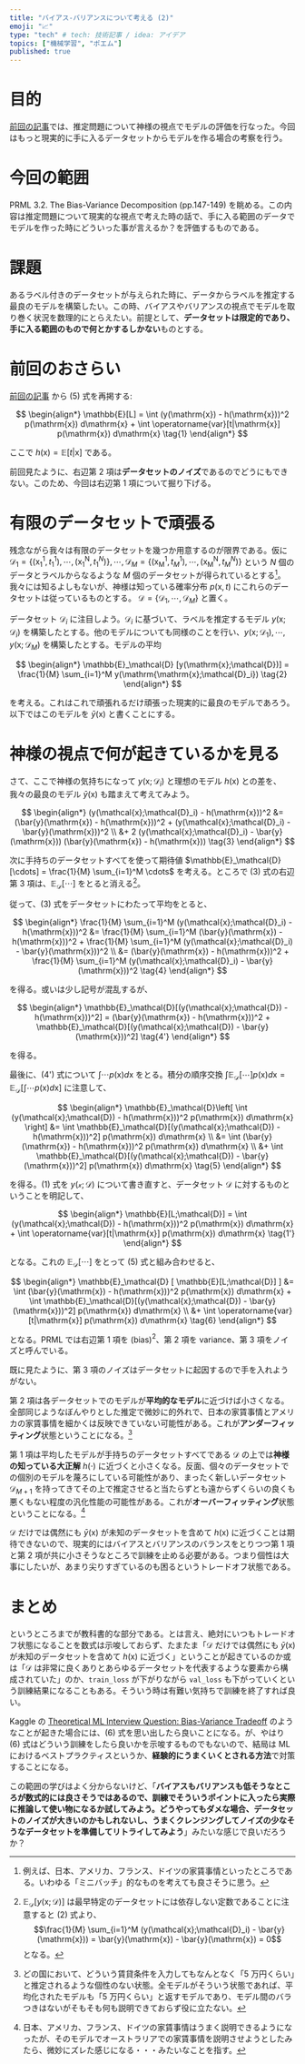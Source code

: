 ```yaml
---
title: "バイアス-バリアンスについて考える (2)"
emoji: "📈"
type: "tech" # tech: 技術記事 / idea: アイデア
topics: ["機械学習", "ポエム"]
published: true
---
```


# 目的

[前回の記事](/derwind/dwd-bias-variance01)では、推定問題について神様の視点でモデルの評価を行なった。今回はもっと現実的に手に入るデータセットからモデルを作る場合の考察を行う。

# 今回の範囲

PRML 3.2. The Bias-Variance Decomposition (pp.147-149) を眺める。この内容は推定問題について現実的な視点で考えた時の話で、手に入る範囲のデータでモデルを作った時にどういった事が言えるか？を評価するものである。

# 課題

あるラベル付きのデータセットが与えられた時に、データからラベルを推定する最良のモデルを構築したい。この時、バイアスやバリアンスの視点でモデルを取り巻く状況を数理的にとらえたい。前提として、**データセットは限定的であり、手に入る範囲のもので何とかするしかない**ものとする。

# 前回のおさらい

[前回の記事](/derwind/dwd-bias-variance01) から (5) 式を再掲する:

$$
\begin{align*}
\mathbb{E}[L] = \int (y(\mathrm{x}) - h(\mathrm{x}))^2 p(\mathrm{x}) d\mathrm{x} + \int \operatorname{var}[t|\mathrm{x}] p(\mathrm{x}) d\mathrm{x}
\tag{1}
\end{align*}
$$

ここで $h(\mathrm{x}) = \mathbb{E}[t|\mathrm{x}]$ である。

前回見たように、右辺第 2 項は**データセットのノイズ**であるのでどうにもできない。このため、今回は右辺第 1 項について掘り下げる。

# 有限のデータセットで頑張る

残念ながら我々は有限のデータセットを幾つか用意するのが限界である。仮に $\mathcal{D}_1 = \{ (\mathrm{x_1^1}, t_1^1), \cdots, (\mathrm{x_1^N}, t_1^N) \}, \cdots, \mathcal{D}_M = \{ (\mathrm{x_M^1}, t_M^1), \cdots, (\mathrm{x_M^N}, t_M^N) \}$ という $N$ 個のデータとラベルからなるような $M$ 個のデータセットが得られているとする[^1]。我々には知るよしもないが、神様は知っている確率分布 $p(\mathrm{x},t)$ にこれらのデータセットは従っているものとする。
$\mathcal{D} = \{ \mathcal{D}_1, \cdots, \mathcal{D}_M \}$ と置く。

[^1]: 例えば、日本、アメリカ、フランス、ドイツの家賃事情といったところである。いわゆる「ミニバッチ」的なものを考えても良さそうに思う。

データセット $\mathcal{D}_i$ に注目しよう。$\mathcal{D}_i$ に基づいて、ラベルを推定するモデル $y(\mathrm{x};\mathcal{D}_i)$ を構築したとする。他のモデルについても同様のことを行い、$y(\mathrm{x};\mathcal{D}_1), \cdots, y(\mathrm{x};\mathcal{D}_M)$ を構築したとする。モデルの平均

$$
\begin{align*}
\mathbb{E}_\mathcal{D} [y(\mathrm{x};\mathcal{D})] = \frac{1}{M} \sum_{i=1}^M y(\mathrm{\mathrm{x};\mathcal{D}_i})
\tag{2}
\end{align*}
$$

を考える。これはこれで頑張れるだけ頑張った現実的に最良のモデルであろう。以下ではこのモデルを $\bar{y}(\mathrm{x})$ と書くことにする。

# 神様の視点で何が起きているかを見る

さて、ここで神様の気持ちになって $y(\mathrm{x};\mathcal{D}_i)$ と理想のモデル $h(\mathrm{x})$ との差を、我々の最良のモデル $\bar{y}(\mathrm{x})$ も踏まえて考えてみよう。

$$
\begin{align*}
(y(\mathcal{x};\mathcal{D}_i) - h(\mathrm{x}))^2 &= (\bar{y}(\mathrm{x}) - h(\mathrm{x}))^2 + (y(\mathcal{x};\mathcal{D}_i) - \bar{y}(\mathrm{x}))^2 \\
&+ 2 (y(\mathcal{x};\mathcal{D}_i) - \bar{y}(\mathrm{x})) (\bar{y}(\mathrm{x}) - h(\mathrm{x}))
\tag{3}
\end{align*}
$$

次に手持ちのデータセットすべてを使って期待値 $\mathbb{E}_\mathcal{D}[\cdots] = \frac{1}{M} \sum_{i=1}^M \cdots$ を考える。ところで (3) 式の右辺第 3 項は、$\mathbb{E}_\mathcal{D}[\cdots]$ をとると消える[^2]。

[^2]:$\mathbb{E}_\mathcal{D} [y(\mathrm{x};\mathcal{D})]$ は最早特定のデータセットには依存しない定数であることに注意すると (2) 式より、$$\frac{1}{M} \sum_{i=1}^M (y(\mathcal{x};\mathcal{D}_i) - \bar{y}(\mathrm{x})) = \bar{y}(\mathrm{x}) - \bar{y}(\mathrm{x}) = 0$$ となる。

従って、(3) 式をデータセットにわたって平均をとると、

$$
\begin{align*}
\frac{1}{M} \sum_{i=1}^M (y(\mathcal{x};\mathcal{D}_i) - h(\mathrm{x}))^2 &= \frac{1}{M} \sum_{i=1}^M (\bar{y}(\mathrm{x}) - h(\mathrm{x}))^2 + \frac{1}{M} \sum_{i=1}^M (y(\mathcal{x};\mathcal{D}_i) - \bar{y}(\mathrm{x}))^2 \\
&= (\bar{y}(\mathrm{x}) - h(\mathrm{x}))^2 + \frac{1}{M} \sum_{i=1}^M (y(\mathcal{x};\mathcal{D}_i) - \bar{y}(\mathrm{x}))^2
\tag{4}
\end{align*}
$$

を得る。或いは少し記号が混乱するが、

$$
\begin{align*}
\mathbb{E}_\mathcal{D}[(y(\mathcal{x};\mathcal{D}) - h(\mathrm{x}))^2] = (\bar{y}(\mathrm{x}) - h(\mathrm{x}))^2 + \mathbb{E}_\mathcal{D}[(y(\mathcal{x};\mathcal{D}) - \bar{y}(\mathrm{x}))^2]
\tag{4'}
\end{align*}
$$

を得る。

最後に、(4') 式について $\int \cdots p(\mathrm{x}) d\mathrm{x}$ をとる。積分の順序交換 $\int \mathbb{E}_\mathcal{D} [\cdots] p(\mathrm{x}) d\mathrm{x} = \mathbb{E}_\mathcal{D} [\int \cdots p(\mathrm{x}) d\mathrm{x}]$ に注意して、

$$
\begin{align*}
\mathbb{E}_\mathcal{D}\left[ \int (y(\mathcal{x};\mathcal{D}) - h(\mathrm{x}))^2 p(\mathrm{x}) d\mathrm{x} \right] &= \int \mathbb{E}_\mathcal{D}[(y(\mathcal{x};\mathcal{D}) - h(\mathrm{x}))^2] p(\mathrm{x}) d\mathrm{x} \\
&= \int (\bar{y}(\mathrm{x}) - h(\mathrm{x}))^2 p(\mathrm{x}) d\mathrm{x} \\
&+ \int \mathbb{E}_\mathcal{D}[(y(\mathcal{x};\mathcal{D}) - \bar{y}(\mathrm{x}))^2] p(\mathrm{x}) d\mathrm{x}
\tag{5}
\end{align*}
$$

を得る。(1) 式を $y(\mathcal{x};\mathcal{D})$ について書き直すと、データセット $\mathcal{D}$ に対するものということを明記して、

$$
\begin{align*}
\mathbb{E}[L;\mathcal{D}] = \int (y(\mathcal{x};\mathcal{D}) - h(\mathrm{x}))^2 p(\mathrm{x}) d\mathrm{x} + \int \operatorname{var}[t|\mathrm{x}] p(\mathrm{x}) d\mathrm{x}
\tag{1'}
\end{align*}
$$

となる。これの $\mathbb{E}_\mathcal{D}[\cdots]$ をとって (5) 式と組み合わせると、

$$
\begin{align*}
\mathbb{E}_\mathcal{D} [ \mathbb{E}[L;\mathcal{D}] ] &= \int (\bar{y}(\mathrm{x}) - h(\mathrm{x}))^2 p(\mathrm{x}) d\mathrm{x} + \int \mathbb{E}_\mathcal{D}[(y(\mathcal{x};\mathcal{D}) - \bar{y}(\mathrm{x}))^2] p(\mathrm{x}) d\mathrm{x} \\
&+ \int \operatorname{var}[t|\mathrm{x}] p(\mathrm{x}) d\mathrm{x}
\tag{6}
\end{align*}
$$

となる。PRML では右辺第 1 項を (bias)$^2$、第 2 項を variance、第 3 項をノイズと呼んでいる。

既に見たように、第 3 項のノイズはデータセットに起因するので手を入れようがない。

第 2 項は各データセットでのモデルが**平均的なモデル**に近づけば小さくなる。全部同じようなぼんやりとした推定で微妙に的外れで、日本の家賃事情とアメリカの家賃事情を細かくは反映できていない可能性がある。これが**アンダーフィッティング**状態ということになる。[^3]

[^3]: どの国において、どういう賃貸条件を入力してもなんとなく「5 万円くらい」と推定されるような個性のない状態。全モデルがそういう状態であれば、平均化されたモデルも「5 万円くらい」と返すモデルであり、モデル間のバラつきはないがそもそも何も説明できておらず役に立たない。

第 1 項は平均したモデルが手持ちのデータセットすべてである $\mathcal{D}$ の上では**神様の知っている大正解** $h(\cdot)$ に近づくと小さくなる。反面、個々のデータセットでの個別のモデルを蔑ろにしている可能性があり、まったく新しいデータセット $\mathcal{D}_{M+1}$ を持ってきてその上で推定させると当たらずとも遠からずくらいの良くも悪くもない程度の汎化性能の可能性がある。これが**オーバーフィッティング**状態ということになる。[^4]

[^4]: 日本、アメリカ、フランス、ドイツの家賃事情はうまく説明できるようになったが、そのモデルでオーストラリアでの家賃事情を説明させようとしたみたら、微妙にズレた感じになる・・・みたいなことを指す。

$\mathcal{D}$ だけでは偶然にも $\bar{y}(\mathrm{x})$ が未知のデータセットを含めて $h(\mathrm{x})$ に近づくことは期待できないので、現実的にはバイアスとバリアンスのバランスをとりつつ第 1 項と第 2 項が共に小さそうなところで訓練を止める必要がある。つまり個性は大事にしたいが、あまり尖りすぎているのも困るというトレードオフ状態である。

# まとめ

というところまでが教科書的な部分である。とは言え、絶対にいつもトレードオフ状態になることを数式は示唆しておらず、たまたま「$\mathcal{D}$ だけでは偶然にも $\bar{y}(\mathrm{x})$ が未知のデータセットを含めて $h(\mathrm{x})$ に近づく」ということが起きているのか或は「$\mathcal{D}$ は非常に良くありとあらゆるデータセットを代表するような要素から構成されていた」のか、`train_loss` が下がりながら `val_loss` も下がっていくという訓練結果になることもある。そういう時は有難い気持ちで訓練を終了すれば良い。

Kaggle の [Theoretical ML Interview Question: Bias-Variance Tradeoff](https://www.kaggle.com/general/198890) のようなことが起きた場合には、(6) 式を思い出したら良いことになる。が、やはり (6) 式はどういう訓練をしたら良いかを示唆するものでもないので、結局は ML におけるベストプラクティスというか、**経験的にうまくいくとされる方法**で対策することになる。

この範囲の学びはよく分からないけど、「**バイアスもバリアンスも低そうなところが数式的には良さそうではあるので、訓練でそういうポイントに入ったら実際に推論して使い物になるか試してみよう。どうやってもダメな場合、データセットのノイズが大きいのかもしれないし、うまくクレンジングしてノイズの少なそうなデータセットを準備してリトライしてみよう**」みたいな感じで良いだろうか？
